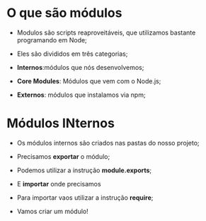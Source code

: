 # O que são módulos

* Modulos são scripts reaproveitáveis, que utilizamos bastante programando em Node;

* Eles são divididos em três categorias;
* **Internos**:módulos que nós desenvolvemos;
* **Core Modules**: Módulos que vem com o Node.js;
* **Externos**: módulos que instalamos via npm;


# Módulos INternos

* Os módulos internos são criados nas pastas do nosso projeto;

* Precisamos **exportar** o módulo;

* Podemos utilizar a instrução **module.exports**;

* E **importar** onde precisamos

* Para importar vaos utilizar a instrução **require**;

* Vamos criar um módulo!